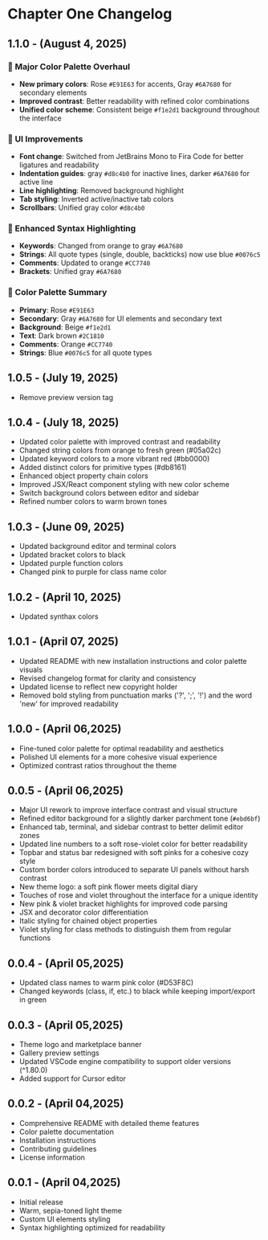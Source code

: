 # Chapter One Changelog

## 1.1.0 - (August 4, 2025)

### 🎨 Major Color Palette Overhaul
- **New primary colors**: Rose `#E91E63` for accents, Gray `#6A7680` for secondary elements
- **Improved contrast**: Better readability with refined color combinations
- **Unified color scheme**: Consistent beige `#f1e2d1` background throughout the interface

### 🔧 UI Improvements
- **Font change**: Switched from JetBrains Mono to Fira Code for better ligatures and readability
- **Indentation guides**: gray `#d8c4b0` for inactive lines, darker `#6A7680` for active line
- **Line highlighting**: Removed background highlight
- **Tab styling**: Inverted active/inactive tab colors
- **Scrollbars**: Unified gray color `#d8c4b0`

### 🎯 Enhanced Syntax Highlighting
- **Keywords**: Changed from orange to gray `#6A7680`
- **Strings**: All quote types (single, double, backticks) now use blue `#0076c5`
- **Comments**: Updated to orange `#CC7740`
- **Brackets**: Unified gray `#6A7680`

### 🎨 Color Palette Summary
- **Primary**: Rose `#E91E63`
- **Secondary**: Gray `#6A7680` for UI elements and secondary text
- **Background**: Beige `#f1e2d1` 
- **Text**: Dark brown `#2C1810` 
- **Comments**: Orange `#CC7740` 
- **Strings**: Blue `#0076c5` for all quote types

## 1.0.5 - (July 19, 2025)

- Remove preview version tag

## 1.0.4 - (July 18, 2025)

- Updated color palette with improved contrast and readability
- Changed string colors from orange to fresh green (#05a02c)
- Updated keyword colors to a more vibrant red (#bb0000)
- Added distinct colors for primitive types (#db8161)
- Enhanced object property chain colors
- Improved JSX/React component styling with new color scheme
- Switch background colors between editor and sidebar
- Refined number colors to warm brown tones

## 1.0.3 - (June 09, 2025)

- Updated background editor and terminal colors
- Updated bracket colors to black
- Updated purple function colors
- Changed pink to purple for class name color


## 1.0.2 - (April 10, 2025)

- Updated synthax colors 

## 1.0.1 - (April 07, 2025)

- Updated README with new installation instructions and color palette visuals
- Revised changelog format for clarity and consistency
- Updated license to reflect new copyright holder
- Removed bold styling from punctuation marks ('?', ';', '!') and the word 'new' for improved readability

## 1.0.0 - (April 06,2025)

- Fine-tuned color palette for optimal readability and aesthetics
- Polished UI elements for a more cohesive visual experience
- Optimized contrast ratios throughout the theme

## 0.0.5 - (April 06,2025)

- Major UI rework to improve interface contrast and visual structure
- Refined editor background for a slightly darker parchment tone (`#ebd6bf`)
- Enhanced tab, terminal, and sidebar contrast to better delimit editor zones
- Updated line numbers to a soft rose-violet color for better readability
- Topbar and status bar redesigned with soft pinks for a cohesive cozy style
- Custom border colors introduced to separate UI panels without harsh contrast
- New theme logo: a soft pink flower meets digital diary
- Touches of rose and violet throughout the interface for a unique identity
- New pink & violet bracket highlights for improved code parsing
- JSX and decorator color differentiation
- Italic styling for chained object properties
- Violet styling for class methods to distinguish them from regular functions

## 0.0.4 - (April 05,2025)

- Updated class names to warm pink color (#D53F8C)
- Changed keywords (class, if, etc.) to black while keeping import/export in green

## 0.0.3 - (April 05,2025)

- Theme logo and marketplace banner
- Gallery preview settings
- Updated VSCode engine compatibility to support older versions (^1.80.0)
- Added support for Cursor editor

## 0.0.2 - (April 04,2025)

- Comprehensive README with detailed theme features
- Color palette documentation
- Installation instructions
- Contributing guidelines
- License information

## 0.0.1 - (April 04,2025)

- Initial release
- Warm, sepia-toned light theme
- Custom UI elements styling
- Syntax highlighting optimized for readability
